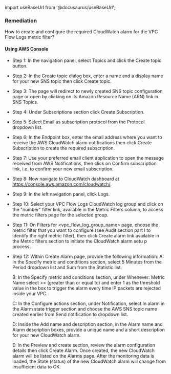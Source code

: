 import useBaseUrl from '@docusaurus/useBaseUrl';

### Remediation
How to create and configure the required CloudWatch alarm for the VPC Flow Logs metric filter?

#### Using AWS Console

- Step 1: In the navigation panel, select Topics and click the Create topic button.

- Step 2: In the Create topic dialog box, enter a name and a display name for your new SNS topic then click Create topic.

- Step 3: The page will redirect to newly created SNS topic configuration page or open by clicking on its Amazon Resource Name (ARN) link in SNS Topics.

- Step 4: Under Subscriptions section click Create Subscription.

- Step 5: Select Email as subscription protocol from the Protocol dropdown list.

- Step 6: In the Endpoint box, enter the email address where you want to receive the AWS CloudWatch alarm notifications then click Create Subscription to create the required subscription.

- Step 7: Use your preferred email client application to open the message received from AWS Notifications, then click on Confirm subscription link, i.e.
					to confirm your new email subscription.

- Step 8: Now navigate to CloudWatch dashboard at https://console.aws.amazon.com/cloudwatch/.

- Step 9: In the left navigation panel, click Logs.

- Step 10: Select your VPC Flow Logs CloudWatch log group and click on the "number" filter link, available in the Metric Filters column, to access the metric filters page for the selected group.

- Step 11: On Filters for <vpc_flow_log_group_name> page, choose the metric filter that you want to configure (see Audit section part I to identify the right metric filter), then click Create alarm link available in the Metric filters section to initiate the CloudWatch alarm setu
p process.

- Step 12: Within Create Alarm page, provide the following information:
	A: In the Specify metric and conditions section, select 5 Minutes from the Period dropdown list and Sum from the Statistic list.
	
    B: In the Specify metric and conditions section, under Whenever: Metric Name select >= (greater than or equal to) and enter 1 as the threshold value in the box to trigger the alarm every time IP packets are rejected inside your VPC.
	
    C: In the Configure actions section, under Notification, select In alarm in the Alarm state trigger section and choose the AWS SNS topic name created earlier from Send notification to dropdown list.
	
    D: Inside the Add name and description section, in the Alarm name and Alarm description boxes, provide a unique name and a short description for your new CloudWatch alarm.
	
    E: In the Preview and create section, review the alarm configuration details then click Create Alarm. Once created, the new CloudWatch alarm will be listed on the Alarms page. After the monitoring data is loaded, the State (status) of the new CloudWatch alarm will change from Insufficient data to OK.